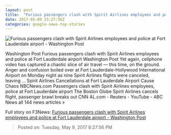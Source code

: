 ```yaml
---
layout: post
title:  "Furious passengers clash with Spirit Airlines employees and police at Fort Lauderdale airport - Washington Post"
date: 2017-05-09 15:27:56Z
categories: google-news-top-stories
---
```


![Furious passengers clash with Spirit Airlines employees and police at Fort Lauderdale airport - Washington Post](https://images.washingtonpost.com/?url=http://img.washingtonpost.com/blogs/dr-gridlock/files/2017/05/fll.png&w=1484&op=resize&opt=1&filter=antialias)

Washington Post Furious passengers clash with Spirit Airlines employees and police at Fort Lauderdale airport Washington Post Yet again, cellphone video has captured a chaotic slice of air travel — this time, on the ground. Anger and confusion boiled over at Fort Lauderdale-Hollywood International Airport on Monday night as nine Spirit Airlines flights were canceled, leaving ... Spirit Airlines Cancellations at Fort Lauderdale Airport Cause Chaos NBCNews.com Passengers clash with Spirit Airlines employees, police at Fort Lauderdale airport The Boston Globe Spirit Airlines cancels flight, passenger brawl breaks out CNN AL.com - Reuters - YouTube - ABC News all 144 news articles »


Full story on F3News: [Furious passengers clash with Spirit Airlines employees and police at Fort Lauderdale airport - Washington Post](http://www.f3nws.com/n/dXsbSG)

> Posted on: Tuesday, May 9, 2017 8:27:56 PM
